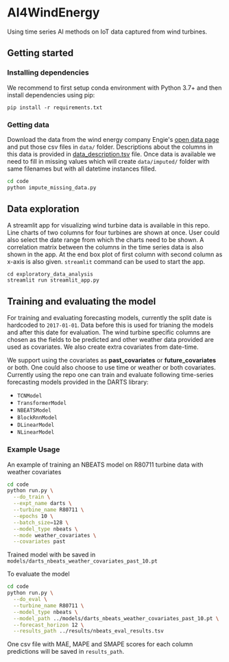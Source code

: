 # AI4WindEnergy

Using time series AI methods on IoT data captured from wind turbines.

## Getting started

### Installing dependencies
We recommend to first setup conda environment with Python 3.7+ and then install dependencies using pip:
 ```shell
 pip install -r requirements.txt
```
### Getting data
Download the data from the wind energy company Engie's [open data page](https://opendata-renewables.engie.com/explore/index) and put those csv files in `data/` folder. Descriptions about the columns in this data is provided in [data_description.tsv](https://github.com/saneem89/AI4WindEnergy/blob/main/data/data_description.csv) file. Once data is available we need to fill in missing values which will create `data/imputed/` folder with same filenames but with all datetime instances filled.

```bash
cd code
python impute_missing_data.py
```

## Data exploration
A streamlit app for visualizing wind turbine data is available in this repo. Line charts of two columns for four turbines are shown at once. User could also select the date range from which the charts need to be shown. A correlation matrix between the columns in the time series data is also shown in the app. At the end box plot of first column with second column as x-axis is also given. `streamlit` command can be used to start the app.

```shell
cd exploratory_data_analysis
streamlit run streamlit_app.py
```

## Training and evaluating the model

For training and evaluating forecasting models, currently the split date is hardcoded to `2017-01-01`. Data before this is used for trianing the models and after this date for evaluation. The wind turbine specific columns are chosen as the fields to be predicted and other weather data provided are used as covariates. We also create extra covariates from date-time.

We support using the covariates as **past_covariates** or **future_covariates** or both. One could also choose to use time or weather or both covariates. Currently using the repo one can train and evaluate following time-series forecasting models provided in the DARTS library:
- `TCNModel`
- `TransformerModel`
- `NBEATSModel`
- `BlockRnnModel`
- `DLinearModel`
- `NLinearModel`

### Example Usage
An example of training an NBEATS model on R80711 turbine data with weather covariates
```bash
cd code
python run.py \
  --do_train \
  --expt_name darts \
  --turbine_name R80711 \
  --epochs 10 \
  --batch_size=128 \
  --model_type nbeats \
  --mode weather_covariates \
  --covariates past 
```
Trained model with be saved in `models/darts_nbeats_weather_covariates_past_10.pt`

To evaluate the model 
```bash
cd code
python run.py \
  --do_eval \
  --turbine_name R80711 \
  --model_type nbeats \
  --model_path ../models/darts_nbeats_weather_covariates_past_10.pt \
  --forecast_horizon 12 \
  --results_path ../results/nbeats_eval_results.tsv
```
One csv file with MAE, MAPE and SMAPE scores for each column predictions will be saved in `results_path`.


